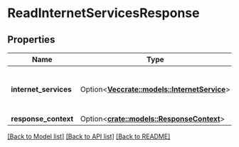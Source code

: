 # ReadInternetServicesResponse

## Properties

Name | Type | Description | Notes
------------ | ------------- | ------------- | -------------
**internet_services** | Option<[**Vec<crate::models::InternetService>**](InternetService.md)> | Information about one or more Internet services. | [optional]
**response_context** | Option<[**crate::models::ResponseContext**](ResponseContext.md)> |  | [optional]

[[Back to Model list]](../README.md#documentation-for-models) [[Back to API list]](../README.md#documentation-for-api-endpoints) [[Back to README]](../README.md)


